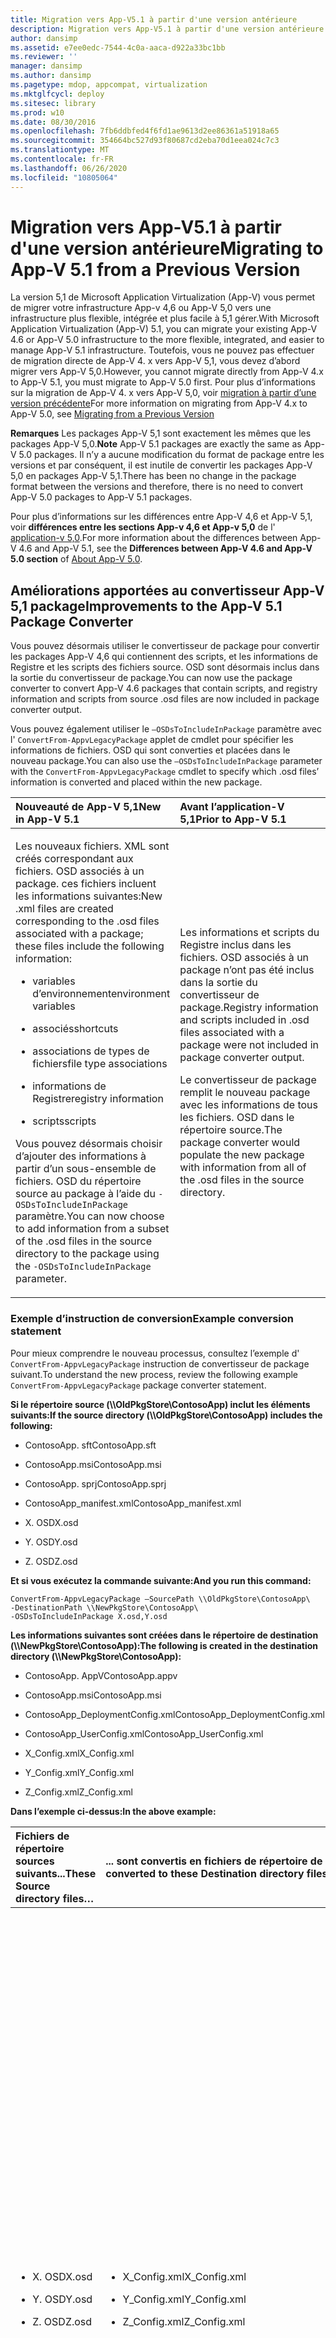 ```yaml
---
title: Migration vers App-V5.1 à partir d'une version antérieure
description: Migration vers App-V5.1 à partir d'une version antérieure
author: dansimp
ms.assetid: e7ee0edc-7544-4c0a-aaca-d922a33bc1bb
ms.reviewer: ''
manager: dansimp
ms.author: dansimp
ms.pagetype: mdop, appcompat, virtualization
ms.mktglfcycl: deploy
ms.sitesec: library
ms.prod: w10
ms.date: 08/30/2016
ms.openlocfilehash: 7fb6ddbfed4f6fd1ae9613d2ee86361a51918a65
ms.sourcegitcommit: 354664bc527d93f80687cd2eba70d1eea024c7c3
ms.translationtype: MT
ms.contentlocale: fr-FR
ms.lasthandoff: 06/26/2020
ms.locfileid: "10805064"
---
```

# <span data-ttu-id="eb487-103">Migration vers App-V5.1 à partir d'une version antérieure</span><span class="sxs-lookup"><span data-stu-id="eb487-103">Migrating to App-V 5.1 from a Previous Version</span></span>


<span data-ttu-id="eb487-104">La version 5,1 de Microsoft Application Virtualization (App-V) vous permet de migrer votre infrastructure App-v 4,6 ou App-V 5,0 vers une infrastructure plus flexible, intégrée et plus facile à 5,1 gérer.</span><span class="sxs-lookup"><span data-stu-id="eb487-104">With Microsoft Application Virtualization (App-V) 5.1, you can migrate your existing App-V 4.6 or App-V 5.0 infrastructure to the more flexible, integrated, and easier to manage App-V 5.1 infrastructure.</span></span>
<span data-ttu-id="eb487-105">Toutefois, vous ne pouvez pas effectuer de migration directe de App-V 4. x vers App-V 5,1, vous devez d’abord migrer vers App-V 5,0.</span><span class="sxs-lookup"><span data-stu-id="eb487-105">However, you cannot migrate directly from App-V 4.x to App-V 5.1, you must migrate to App-V 5.0 first.</span></span> <span data-ttu-id="eb487-106">Pour plus d’informations sur la migration de App-V 4. x vers App-V 5,0, voir [migration à partir d’une version précédente](migrating-from-a-previous-version-app-v-50.md)</span><span class="sxs-lookup"><span data-stu-id="eb487-106">For more information on migrating from App-V 4.x to App-V 5.0, see [Migrating from a Previous Version](migrating-from-a-previous-version-app-v-50.md)</span></span>  

<span data-ttu-id="eb487-107">**Remarques**  Les packages App-V 5,1 sont exactement les mêmes que les packages App-V 5,0.</span><span class="sxs-lookup"><span data-stu-id="eb487-107">**Note** App-V 5.1 packages are exactly the same as App-V 5.0 packages.</span></span> <span data-ttu-id="eb487-108">Il n’y a aucune modification du format de package entre les versions et par conséquent, il est inutile de convertir les packages App-V 5,0 en packages App-V 5,1.</span><span class="sxs-lookup"><span data-stu-id="eb487-108">There has been no change in the package format between the versions and therefore, there is no need to convert App-V 5.0 packages to App-V 5.1 packages.</span></span>

<span data-ttu-id="eb487-109">Pour plus d’informations sur les différences entre App-V 4,6 et App-V 5,1, voir **différences entre les sections App-v 4,6 et App-v 5,0** de l' [application-v 5,0](about-app-v-50.md).</span><span class="sxs-lookup"><span data-stu-id="eb487-109">For more information about the differences between App-V 4.6 and App-V 5.1, see the **Differences between App-V 4.6 and App-V 5.0 section** of [About App-V 5.0](about-app-v-50.md).</span></span>

 

## <a href="" id="bkmk-pkgconvimprove"></a><span data-ttu-id="eb487-110">Améliorations apportées au convertisseur App-V 5,1 package</span><span class="sxs-lookup"><span data-stu-id="eb487-110">Improvements to the App-V 5.1 Package Converter</span></span>


<span data-ttu-id="eb487-111">Vous pouvez désormais utiliser le convertisseur de package pour convertir les packages App-V 4,6 qui contiennent des scripts, et les informations de Registre et les scripts des fichiers source. OSD sont désormais inclus dans la sortie du convertisseur de package.</span><span class="sxs-lookup"><span data-stu-id="eb487-111">You can now use the package converter to convert App-V 4.6 packages that contain scripts, and registry information and scripts from source .osd files are now included in package converter output.</span></span>

<span data-ttu-id="eb487-112">Vous pouvez également utiliser le `–OSDsToIncludeInPackage` paramètre avec l' `ConvertFrom-AppvLegacyPackage` applet de cmdlet pour spécifier les informations de fichiers. OSD qui sont converties et placées dans le nouveau package.</span><span class="sxs-lookup"><span data-stu-id="eb487-112">You can also use the `–OSDsToIncludeInPackage` parameter with the `ConvertFrom-AppvLegacyPackage` cmdlet to specify which .osd files’ information is converted and placed within the new package.</span></span>

<table>
<colgroup>
<col width="50%" />
<col width="50%" />
</colgroup>
<thead>
<tr class="header">
<th align="left"><span data-ttu-id="eb487-113">Nouveauté de App-V 5,1</span><span class="sxs-lookup"><span data-stu-id="eb487-113">New in App-V 5.1</span></span></th>
<th align="left"><span data-ttu-id="eb487-114">Avant l’application-V 5,1</span><span class="sxs-lookup"><span data-stu-id="eb487-114">Prior to App-V 5.1</span></span></th>
</tr>
</thead>
<tbody>
<tr class="odd">
<td align="left"><p><span data-ttu-id="eb487-115">Les nouveaux fichiers. XML sont créés correspondant aux fichiers. OSD associés à un package. ces fichiers incluent les informations suivantes:</span><span class="sxs-lookup"><span data-stu-id="eb487-115">New .xml files are created corresponding to the .osd files associated with a package; these files include the following information:</span></span></p>
<ul>
<li><p><span data-ttu-id="eb487-116">variables d’environnement</span><span class="sxs-lookup"><span data-stu-id="eb487-116">environment variables</span></span></p></li>
<li><p><span data-ttu-id="eb487-117">associés</span><span class="sxs-lookup"><span data-stu-id="eb487-117">shortcuts</span></span></p></li>
<li><p><span data-ttu-id="eb487-118">associations de types de fichiers</span><span class="sxs-lookup"><span data-stu-id="eb487-118">file type associations</span></span></p></li>
<li><p><span data-ttu-id="eb487-119">informations de Registre</span><span class="sxs-lookup"><span data-stu-id="eb487-119">registry information</span></span></p></li>
<li><p><span data-ttu-id="eb487-120">scripts</span><span class="sxs-lookup"><span data-stu-id="eb487-120">scripts</span></span></p></li>
</ul>
<p><span data-ttu-id="eb487-121">Vous pouvez désormais choisir d’ajouter des informations à partir d’un sous-ensemble de fichiers. OSD du répertoire source au package à l’aide du <code>-OSDsToIncludeInPackage</code> paramètre.</span><span class="sxs-lookup"><span data-stu-id="eb487-121">You can now choose to add information from a subset of the .osd files in the source directory to the package using the <code>-OSDsToIncludeInPackage</code> parameter.</span></span></p></td>
<td align="left"><p><span data-ttu-id="eb487-122">Les informations et scripts du Registre inclus dans les fichiers. OSD associés à un package n’ont pas été inclus dans la sortie du convertisseur de package.</span><span class="sxs-lookup"><span data-stu-id="eb487-122">Registry information and scripts included in .osd files associated with a package were not included in package converter output.</span></span></p>
<p><span data-ttu-id="eb487-123">Le convertisseur de package remplit le nouveau package avec les informations de tous les fichiers. OSD dans le répertoire source.</span><span class="sxs-lookup"><span data-stu-id="eb487-123">The package converter would populate the new package with information from all of the .osd files in the source directory.</span></span></p></td>
</tr>
</tbody>
</table>

 

### <span data-ttu-id="eb487-124">Exemple d’instruction de conversion</span><span class="sxs-lookup"><span data-stu-id="eb487-124">Example conversion statement</span></span>

<span data-ttu-id="eb487-125">Pour mieux comprendre le nouveau processus, consultez l’exemple d' `ConvertFrom-AppvLegacyPackage` instruction de convertisseur de package suivant.</span><span class="sxs-lookup"><span data-stu-id="eb487-125">To understand the new process, review the following example `ConvertFrom-AppvLegacyPackage` package converter statement.</span></span>

**<span data-ttu-id="eb487-126">Si le répertoire source (\\\\OldPkgStore\\ContosoApp) inclut les éléments suivants:</span><span class="sxs-lookup"><span data-stu-id="eb487-126">If the source directory (\\\\OldPkgStore\\ContosoApp) includes the following:</span></span>**

-   <span data-ttu-id="eb487-127">ContosoApp. sft</span><span class="sxs-lookup"><span data-stu-id="eb487-127">ContosoApp.sft</span></span>

-   <span data-ttu-id="eb487-128">ContosoApp.msi</span><span class="sxs-lookup"><span data-stu-id="eb487-128">ContosoApp.msi</span></span>

-   <span data-ttu-id="eb487-129">ContosoApp. sprj</span><span class="sxs-lookup"><span data-stu-id="eb487-129">ContosoApp.sprj</span></span>

-   <span data-ttu-id="eb487-130">ContosoApp\_manifest.xml</span><span class="sxs-lookup"><span data-stu-id="eb487-130">ContosoApp\_manifest.xml</span></span>

-   <span data-ttu-id="eb487-131">X. OSD</span><span class="sxs-lookup"><span data-stu-id="eb487-131">X.osd</span></span>

-   <span data-ttu-id="eb487-132">Y. OSD</span><span class="sxs-lookup"><span data-stu-id="eb487-132">Y.osd</span></span>

-   <span data-ttu-id="eb487-133">Z. OSD</span><span class="sxs-lookup"><span data-stu-id="eb487-133">Z.osd</span></span>

**<span data-ttu-id="eb487-134">Et si vous exécutez la commande suivante:</span><span class="sxs-lookup"><span data-stu-id="eb487-134">And you run this command:</span></span>**

``` syntax
ConvertFrom-AppvLegacyPackage –SourcePath \\OldPkgStore\ContosoApp\ 
-DestinationPath \\NewPkgStore\ContosoApp\
-OSDsToIncludeInPackage X.osd,Y.osd
```

**<span data-ttu-id="eb487-135">Les informations suivantes sont créées dans le répertoire de destination (\\\\NewPkgStore\\ContosoApp):</span><span class="sxs-lookup"><span data-stu-id="eb487-135">The following is created in the destination directory (\\\\NewPkgStore\\ContosoApp):</span></span>**

-   <span data-ttu-id="eb487-136">ContosoApp. AppV</span><span class="sxs-lookup"><span data-stu-id="eb487-136">ContosoApp.appv</span></span>

-   <span data-ttu-id="eb487-137">ContosoApp.msi</span><span class="sxs-lookup"><span data-stu-id="eb487-137">ContosoApp.msi</span></span>

-   <span data-ttu-id="eb487-138">ContosoApp\_DeploymentConfig.xml</span><span class="sxs-lookup"><span data-stu-id="eb487-138">ContosoApp\_DeploymentConfig.xml</span></span>

-   <span data-ttu-id="eb487-139">ContosoApp\_UserConfig.xml</span><span class="sxs-lookup"><span data-stu-id="eb487-139">ContosoApp\_UserConfig.xml</span></span>

-   <span data-ttu-id="eb487-140">X\_Config.xml</span><span class="sxs-lookup"><span data-stu-id="eb487-140">X\_Config.xml</span></span>

-   <span data-ttu-id="eb487-141">Y\_Config.xml</span><span class="sxs-lookup"><span data-stu-id="eb487-141">Y\_Config.xml</span></span>

-   <span data-ttu-id="eb487-142">Z\_Config.xml</span><span class="sxs-lookup"><span data-stu-id="eb487-142">Z\_Config.xml</span></span>

**<span data-ttu-id="eb487-143">Dans l’exemple ci-dessus:</span><span class="sxs-lookup"><span data-stu-id="eb487-143">In the above example:</span></span>**

<table>
<colgroup>
<col width="25%" />
<col width="25%" />
<col width="25%" />
<col width="25%" />
</colgroup>
<thead>
<tr class="header">
<th align="left"><span data-ttu-id="eb487-144">Fichiers de répertoire sources suivants...</span><span class="sxs-lookup"><span data-stu-id="eb487-144">These Source directory files…</span></span></th>
<th align="left"><span data-ttu-id="eb487-145">... sont convertis en fichiers de répertoire de destination...</span><span class="sxs-lookup"><span data-stu-id="eb487-145">…are converted to these Destination directory files…</span></span></th>
<th align="left"><span data-ttu-id="eb487-146">... et contiennent ces éléments.</span><span class="sxs-lookup"><span data-stu-id="eb487-146">…and will contain these items</span></span></th>
<th align="left"><span data-ttu-id="eb487-147">Description</span><span class="sxs-lookup"><span data-stu-id="eb487-147">Description</span></span></th>
</tr>
</thead>
<tbody>
<tr class="odd">
<td align="left"><ul>
<li><p><span data-ttu-id="eb487-148">X. OSD</span><span class="sxs-lookup"><span data-stu-id="eb487-148">X.osd</span></span></p></li>
<li><p><span data-ttu-id="eb487-149">Y. OSD</span><span class="sxs-lookup"><span data-stu-id="eb487-149">Y.osd</span></span></p></li>
<li><p><span data-ttu-id="eb487-150">Z. OSD</span><span class="sxs-lookup"><span data-stu-id="eb487-150">Z.osd</span></span></p></li>
</ul></td>
<td align="left"><ul>
<li><p><span data-ttu-id="eb487-151">X_Config.xml</span><span class="sxs-lookup"><span data-stu-id="eb487-151">X_Config.xml</span></span></p></li>
<li><p><span data-ttu-id="eb487-152">Y_Config.xml</span><span class="sxs-lookup"><span data-stu-id="eb487-152">Y_Config.xml</span></span></p></li>
<li><p><span data-ttu-id="eb487-153">Z_Config.xml</span><span class="sxs-lookup"><span data-stu-id="eb487-153">Z_Config.xml</span></span></p></li>
</ul></td>
<td align="left"><ul>
<li><p><span data-ttu-id="eb487-154">Variables d’environnement</span><span class="sxs-lookup"><span data-stu-id="eb487-154">Environment variables</span></span></p></li>
<li><p><span data-ttu-id="eb487-155">Associés</span><span class="sxs-lookup"><span data-stu-id="eb487-155">Shortcuts</span></span></p></li>
<li><p><span data-ttu-id="eb487-156">Associations de types de fichiers</span><span class="sxs-lookup"><span data-stu-id="eb487-156">File type associations</span></span></p></li>
<li><p><span data-ttu-id="eb487-157">Informations de Registre</span><span class="sxs-lookup"><span data-stu-id="eb487-157">Registry information</span></span></p></li>
<li><p><span data-ttu-id="eb487-158">Scripts</span><span class="sxs-lookup"><span data-stu-id="eb487-158">Scripts</span></span></p></li>
</ul></td>
<td align="left"><p><span data-ttu-id="eb487-159">Chaque fichier. OSD est converti en un fichier XML distinct correspondant qui contient les éléments répertoriés ici dans le format de configuration de déploiement App-V 5,1.</span><span class="sxs-lookup"><span data-stu-id="eb487-159">Each .osd file is converted to a separate, corresponding .xml file that contains the items listed here in App-V 5.1 deployment configuration format.</span></span> <span data-ttu-id="eb487-160">Ces éléments peuvent ensuite être copiés à partir de ces fichiers. xml et placés dans les fichiers de configuration de déploiement ou de configuration utilisateur comme vous le souhaitez.</span><span class="sxs-lookup"><span data-stu-id="eb487-160">These items can then be copied from these .xml files and placed in the deployment configuration or user configuration files as desired.</span></span></p>
<p><span data-ttu-id="eb487-161">Dans cet exemple, il existe trois fichiers. xml correspondant aux trois fichiers. OSD dans le répertoire source.</span><span class="sxs-lookup"><span data-stu-id="eb487-161">In this example, there are three .xml files, corresponding with the three .osd files in the source directory.</span></span> <span data-ttu-id="eb487-162">Chaque fichier. xml contient les variables d’environnement, les raccourcis, les associations de types de fichier, les informations de Registre et les scripts dans le fichier. OSD correspondant.</span><span class="sxs-lookup"><span data-stu-id="eb487-162">Each .xml file contains the environment variables, shortcuts, file type associations, registry information, and scripts in its corresponding .osd file.</span></span></p></td>
</tr>
<tr class="even">
<td align="left"><ul>
<li><p><span data-ttu-id="eb487-163">X. OSD</span><span class="sxs-lookup"><span data-stu-id="eb487-163">X.osd</span></span></p></li>
<li><p><span data-ttu-id="eb487-164">Y. OSD</span><span class="sxs-lookup"><span data-stu-id="eb487-164">Y.osd</span></span></p></li>
</ul></td>
<td align="left"><ul>
<li><p><span data-ttu-id="eb487-165">ContosoApp. AppV</span><span class="sxs-lookup"><span data-stu-id="eb487-165">ContosoApp.appv</span></span></p></li>
<li><p><span data-ttu-id="eb487-166">ContosoApp_DeploymentConfig.xml</span><span class="sxs-lookup"><span data-stu-id="eb487-166">ContosoApp_DeploymentConfig.xml</span></span></p></li>
<li><p><span data-ttu-id="eb487-167">ContosoApp_UserConfig.xml</span><span class="sxs-lookup"><span data-stu-id="eb487-167">ContosoApp_UserConfig.xml</span></span></p></li>
</ul></td>
<td align="left"><ul>
<li><p><span data-ttu-id="eb487-168">Variables d’environnement</span><span class="sxs-lookup"><span data-stu-id="eb487-168">Environment variables</span></span></p></li>
<li><p><span data-ttu-id="eb487-169">Associés</span><span class="sxs-lookup"><span data-stu-id="eb487-169">Shortcuts</span></span></p></li>
<li><p><span data-ttu-id="eb487-170">Associations de types de fichiers</span><span class="sxs-lookup"><span data-stu-id="eb487-170">File type associations</span></span></p></li>
</ul></td>
<td align="left"><p><span data-ttu-id="eb487-171">Les informations des fichiers. OSD spécifiés dans le <code>-OSDsToIncludeInPackage</code> paramètre sont converties et placées à l’intérieur du package.</span><span class="sxs-lookup"><span data-stu-id="eb487-171">The information from the .osd files specified in the <code>-OSDsToIncludeInPackage</code> parameter are converted and placed inside the package.</span></span> <span data-ttu-id="eb487-172">Le convertisseur remplit alors le fichier de configuration du déploiement et le fichier de configuration de l’utilisateur avec le contenu du package, tout comme le Sequencer App-V lors du séquençage d’un nouveau package.</span><span class="sxs-lookup"><span data-stu-id="eb487-172">The converter then populates the deployment configuration file and the user configuration file with the contents of the package, just as App-V Sequencer does when sequencing a new package.</span></span></p>
<p><span data-ttu-id="eb487-173">Dans cet exemple, des variables d’environnement, des raccourcis et des associations de types de fichiers incluses dans X. OSD et Y. OSD ont été converties et placées dans le package App-V et certaines de ces informations sont également incluses dans les fichiers de configuration de déploiement et de configuration de l’utilisateur.</span><span class="sxs-lookup"><span data-stu-id="eb487-173">In this example, environment variables, shortcuts, and file type associations included in X.osd and Y.osd were converted and placed in the App-V package, and some of this information was also included in the deployment configuration and user configuration files.</span></span> <span data-ttu-id="eb487-174">X. OSD et Y. OSD étaient utilisés, car ils ont été inclus comme arguments pour le <code>-OSDsToIncludeInPackage</code> paramètre.</span><span class="sxs-lookup"><span data-stu-id="eb487-174">X.osd and Y.osd were used because they were included as arguments to the <code>-OSDsToIncludeInPackage</code> parameter.</span></span> <span data-ttu-id="eb487-175">Aucune information de Z. OSD n’est incluse dans le package, car elle n’a pas été incluse dans l’un des arguments suivants.</span><span class="sxs-lookup"><span data-stu-id="eb487-175">No information from Z.osd was included in the package, because it was not included as one of these arguments.</span></span></p></td>
</tr>
</tbody>
</table>

 

## <span data-ttu-id="eb487-176">Conversion de packages créés à l’aide d’une version antérieure d’App-V</span><span class="sxs-lookup"><span data-stu-id="eb487-176">Converting packages created using a prior version of App-V</span></span>


<span data-ttu-id="eb487-177">Utilisez l’utilitaire convertisseur de package pour mettre à niveau des packages d’application virtuels créés à l’aide de versions de App-V antérieures à App-V 5,0.</span><span class="sxs-lookup"><span data-stu-id="eb487-177">Use the package converter utility to upgrade virtual application packages created using versions of App-V prior to App-V 5.0.</span></span> <span data-ttu-id="eb487-178">Le convertisseur de package utilise PowerShell pour convertir des packages et peut faciliter l’automatisation du processus si vous avez de nombreux packages qui nécessitent une conversion.</span><span class="sxs-lookup"><span data-stu-id="eb487-178">The package converter uses PowerShell to convert packages and can help automate the process if you have many packages that require conversion.</span></span>

<span data-ttu-id="eb487-179">**Important**  Après avoir converti un package existant, vous devez tester le package avant de déployer le package pour vérifier que le processus de conversion a abouti.</span><span class="sxs-lookup"><span data-stu-id="eb487-179">**Important** After you convert an existing package you should test the package prior to deploying the package to ensure the conversion process was successful.</span></span>

 

**<span data-ttu-id="eb487-180">Ce que vous devez savoir avant de convertir des packages existants</span><span class="sxs-lookup"><span data-stu-id="eb487-180">What to know before you convert existing packages</span></span>**

<table>
<colgroup>
<col width="50%" />
<col width="50%" />
</colgroup>
<thead>
<tr class="header">
<th align="left"><span data-ttu-id="eb487-181">Problème</span><span class="sxs-lookup"><span data-stu-id="eb487-181">Issue</span></span></th>
<th align="left"><span data-ttu-id="eb487-182">Solution de contournement</span><span class="sxs-lookup"><span data-stu-id="eb487-182">Workaround</span></span></th>
</tr>
</thead>
<tbody>
<tr class="odd">
<td align="left"><p><span data-ttu-id="eb487-183">Les packages virtuels utilisant DSC ne sont pas liés après la conversion.</span><span class="sxs-lookup"><span data-stu-id="eb487-183">Virtual packages using DSC are not linked after conversion.</span></span></p></td>
<td align="left"><p><span data-ttu-id="eb487-184">Liez les packages à l’aide de groupes de connexion.</span><span class="sxs-lookup"><span data-stu-id="eb487-184">Link the packages using connection groups.</span></span> <span data-ttu-id="eb487-185">Voir <a href="managing-connection-groups51.md" data-raw-source="[Managing Connection Groups](managing-connection-groups51.md)"> gestion des groupes de connexion </a> .</span><span class="sxs-lookup"><span data-stu-id="eb487-185">See <a href="managing-connection-groups51.md" data-raw-source="[Managing Connection Groups](managing-connection-groups51.md)">Managing Connection Groups</a>.</span></span></p></td>
</tr>
<tr class="even">
<td align="left"><p><span data-ttu-id="eb487-186">Des conflits de variables d’environnement sont détectés lors de la conversion.</span><span class="sxs-lookup"><span data-stu-id="eb487-186">Environment variable conflicts are detected during conversion.</span></span></p></td>
<td align="left"><p><span data-ttu-id="eb487-187">Résoudre les conflits dans le <strong> fichier. OSD associé </strong> .</span><span class="sxs-lookup"><span data-stu-id="eb487-187">Resolve any conflicts in the associated <strong>.osd</strong> file.</span></span></p></td>
</tr>
<tr class="odd">
<td align="left"><p><span data-ttu-id="eb487-188">Les chemins d’accès codés en dur sont détectés lors de la conversion.</span><span class="sxs-lookup"><span data-stu-id="eb487-188">Hard-coded paths are detected during conversion.</span></span></p></td>
<td align="left"><p><span data-ttu-id="eb487-189">Les chemins d’accès codés en dur sont difficiles à convertir correctement.</span><span class="sxs-lookup"><span data-stu-id="eb487-189">Hard-coded paths are difficult to convert correctly.</span></span> <span data-ttu-id="eb487-190">Le convertisseur de package détectera et renverra des packages avec des fichiers contenant des chemins d’accès codés en dur.</span><span class="sxs-lookup"><span data-stu-id="eb487-190">The package converter will detect and return packages with files that contain hard-coded paths.</span></span> <span data-ttu-id="eb487-191">Affichez le fichier avec le chemin codé en dur et déterminez s’il nécessite le fichier.</span><span class="sxs-lookup"><span data-stu-id="eb487-191">View the file with the hard-coded path, and determine whether the package requires the file.</span></span> <span data-ttu-id="eb487-192">Si tel est le cas, nous vous recommandons de réorganiser le package.</span><span class="sxs-lookup"><span data-stu-id="eb487-192">If so, it is recommended to re-sequence the package.</span></span></p></td>
</tr>
</tbody>
</table>

 

<span data-ttu-id="eb487-193">Lors de la conversion d’un package Vérifiez l’absence de raccourcis vers les fichiers ou les raccourcis.</span><span class="sxs-lookup"><span data-stu-id="eb487-193">When converting a package check for failing files or shortcuts.</span></span> <span data-ttu-id="eb487-194">Recherchez l’élément dans le package App-V 4,6.</span><span class="sxs-lookup"><span data-stu-id="eb487-194">Locate the item in App-V 4.6 package.</span></span> <span data-ttu-id="eb487-195">Il peut s’agir d’un chemin d’accès codé en dur.</span><span class="sxs-lookup"><span data-stu-id="eb487-195">It could possibly be a hard-coded path.</span></span> <span data-ttu-id="eb487-196">Convertissez le chemin d’accès.</span><span class="sxs-lookup"><span data-stu-id="eb487-196">Convert the path.</span></span>

<span data-ttu-id="eb487-197">**Remarques**  Nous vous recommandons d’utiliser le Sequencer App-V 5,1 pour convertir des applications ou applications critiques qui doivent tirer parti de fonctionnalités.</span><span class="sxs-lookup"><span data-stu-id="eb487-197">**Note** It is recommended that you use the App-V 5.1 sequencer for converting critical applications or applications that need to take advantage of features.</span></span> <span data-ttu-id="eb487-198">Pour plus d' [informations sur la façon de séquencer une nouvelle application avec App-V 5,1](how-to-sequence-a-new-application-with-app-v-51-beta-gb18030.md), voir.</span><span class="sxs-lookup"><span data-stu-id="eb487-198">See, [How to Sequence a New Application with App-V 5.1](how-to-sequence-a-new-application-with-app-v-51-beta-gb18030.md).</span></span>

<span data-ttu-id="eb487-199">Si un package converti ne s’ouvre pas après l’avoir converti, il est également recommandé de réorganiser l’application à l’aide du séquenceur App-V 5,1.</span><span class="sxs-lookup"><span data-stu-id="eb487-199">If a converted package does not open after you convert it, it is also recommended that you re-sequence the application using the App-V 5.1 sequencer.</span></span>

 

[<span data-ttu-id="eb487-200">Comment convertir un package créé dans une version précédente d'App-V</span><span class="sxs-lookup"><span data-stu-id="eb487-200">How to Convert a Package Created in a Previous Version of App-V</span></span>](how-to-convert-a-package-created-in-a-previous-version-of-app-v51.md)

## <span data-ttu-id="eb487-201">Migration des clients</span><span class="sxs-lookup"><span data-stu-id="eb487-201">Migrating Clients</span></span>


<span data-ttu-id="eb487-202">Le tableau suivant présente la méthode recommandée pour la mise à niveau des clients.</span><span class="sxs-lookup"><span data-stu-id="eb487-202">The following table displays the recommended method for upgrading clients.</span></span>

<table>
<colgroup>
<col width="50%" />
<col width="50%" />
</colgroup>
<thead>
<tr class="header">
<th align="left"><span data-ttu-id="eb487-203">Tâche</span><span class="sxs-lookup"><span data-stu-id="eb487-203">Task</span></span></th>
<th align="left"><span data-ttu-id="eb487-204">Plus d’informations</span><span class="sxs-lookup"><span data-stu-id="eb487-204">More Information</span></span></th>
</tr>
</thead>
<tbody>
<tr class="odd">
<td align="left"><p><span data-ttu-id="eb487-205">Mettez à niveau votre environnement vers la dernière version de l’application-V 4.6</span><span class="sxs-lookup"><span data-stu-id="eb487-205">Upgrade your environment to the latest version of App-V4.6</span></span></p></td>
<td align="left"><p><a href="../appv-v4/application-virtualization-deployment-and-upgrade-considerations-copy.md" data-raw-source="[Application Virtualization Deployment and Upgrade Considerations](../appv-v4/application-virtualization-deployment-and-upgrade-considerations-copy.md)"><span data-ttu-id="eb487-206">Considérations en matière de déploiement et de mise à niveau de la virtualisation des applications </a> .</span><span class="sxs-lookup"><span data-stu-id="eb487-206">Application Virtualization Deployment and Upgrade Considerations</a>.</span></span></p></td>
</tr>
<tr class="even">
<td align="left"><p><span data-ttu-id="eb487-207">Installez le client App-V 5,1 avec la coexistence activée.</span><span class="sxs-lookup"><span data-stu-id="eb487-207">Install the App-V 5.1 client with co-existence enabled.</span></span></p></td>
<td align="left"><p><a href="how-to-deploy-the-app-v-46-and-the-app-v--51-client-on-the-same-computer.md" data-raw-source="[How to Deploy the App-V 4.6 and the App-V 5.1 Client on the Same Computer](how-to-deploy-the-app-v-46-and-the-app-v--51-client-on-the-same-computer.md)"><span data-ttu-id="eb487-208">Déploiement de l’application-V 4,6 et du client App-V 5,1 sur le même ordinateur </a> .</span><span class="sxs-lookup"><span data-stu-id="eb487-208">How to Deploy the App-V 4.6 and the App-V 5.1 Client on the Same Computer</a>.</span></span></p></td>
</tr>
<tr class="odd">
<td align="left"><p><span data-ttu-id="eb487-209">Séquence et déploiement des packages App-V 5,1.</span><span class="sxs-lookup"><span data-stu-id="eb487-209">Sequence and roll out App-V 5.1 packages.</span></span> <span data-ttu-id="eb487-210">Le cas échéant, annulez la publication des packages App-V 4,6.</span><span class="sxs-lookup"><span data-stu-id="eb487-210">As needed, unpublish App-V 4.6 packages.</span></span></p></td>
<td align="left"><p><a href="how-to-sequence-a-new-application-with-app-v-51-beta-gb18030.md" data-raw-source="[How to Sequence a New Application with App-V 5.1](how-to-sequence-a-new-application-with-app-v-51-beta-gb18030.md)"><span data-ttu-id="eb487-211">Comment séquencer une nouvelle application avec App-V 5,1 </a> .</span><span class="sxs-lookup"><span data-stu-id="eb487-211">How to Sequence a New Application with App-V 5.1</a>.</span></span></p></td>
</tr>
</tbody>
</table>

 

<span data-ttu-id="eb487-212">**Important**  Vous devez utiliser la dernière version de App-V 4.6 pour utiliser le mode de coexistence.</span><span class="sxs-lookup"><span data-stu-id="eb487-212">**Important** You must be running the latest version of App-V4.6 to use coexistence mode.</span></span> <span data-ttu-id="eb487-213">Par ailleurs, lorsque vous séquencez un package, vous devez configurer le paramètre administration de l’autorité, qui se trouve dans la **Configuration utilisateur** , dans la section Configuration de l' **utilisateur** .</span><span class="sxs-lookup"><span data-stu-id="eb487-213">Additionally, when you sequence a package, you must configure the Managing Authority setting, which is in the **User Configuration** is located in the **User Configuration** section.</span></span>

 

## <span data-ttu-id="eb487-214">Migration de l’infrastructure complète de l’application-V 5,1 Server</span><span class="sxs-lookup"><span data-stu-id="eb487-214">Migrating the App-V 5.1 Server Full Infrastructure</span></span>


<span data-ttu-id="eb487-215">Il n’existe aucune méthode directe pour effectuer une mise à niveau vers une infrastructure App-V 5,1 complète.</span><span class="sxs-lookup"><span data-stu-id="eb487-215">There is no direct method to upgrade to a full App-V 5.1 infrastructure.</span></span> <span data-ttu-id="eb487-216">Pour plus d’informations sur la mise à niveau de l’application-V Server, utilisez les informations de la section suivante.</span><span class="sxs-lookup"><span data-stu-id="eb487-216">Use the information in the following section for information about upgrading the App-V server.</span></span>

<table>
<colgroup>
<col width="50%" />
<col width="50%" />
</colgroup>
<thead>
<tr class="header">
<th align="left"><span data-ttu-id="eb487-217">Tâche</span><span class="sxs-lookup"><span data-stu-id="eb487-217">Task</span></span></th>
<th align="left"><span data-ttu-id="eb487-218">Plus d’informations</span><span class="sxs-lookup"><span data-stu-id="eb487-218">More Information</span></span></th>
</tr>
</thead>
<tbody>
<tr class="odd">
<td align="left"><p><span data-ttu-id="eb487-219">Mettez à niveau votre environnement vers la dernière version de App-V 4.6.</span><span class="sxs-lookup"><span data-stu-id="eb487-219">Upgrade your environment to the latest version of App-V4.6.</span></span></p></td>
<td align="left"><p><a href="../appv-v4/application-virtualization-deployment-and-upgrade-considerations-copy.md" data-raw-source="[Application Virtualization Deployment and Upgrade Considerations](../appv-v4/application-virtualization-deployment-and-upgrade-considerations-copy.md)"><span data-ttu-id="eb487-220">Considérations en matière de déploiement et de mise à niveau de la virtualisation des applications </a> .</span><span class="sxs-lookup"><span data-stu-id="eb487-220">Application Virtualization Deployment and Upgrade Considerations</a>.</span></span></p></td>
</tr>
<tr class="even">
<td align="left"><p><span data-ttu-id="eb487-221">Déploiement de la version 5,1 App-V du client.</span><span class="sxs-lookup"><span data-stu-id="eb487-221">Deploy App-V 5.1 version of the client.</span></span></p></td>
<td align="left"><p><a href="how-to-deploy-the-app-v-client-51gb18030.md" data-raw-source="[How to Deploy the App-V Client](how-to-deploy-the-app-v-client-51gb18030.md)"><span data-ttu-id="eb487-222">Déploiement du client App-V </a> .</span><span class="sxs-lookup"><span data-stu-id="eb487-222">How to Deploy the App-V Client</a>.</span></span></p></td>
</tr>
<tr class="odd">
<td align="left"><p><span data-ttu-id="eb487-223">Installez App-V 5,1 Server.</span><span class="sxs-lookup"><span data-stu-id="eb487-223">Install App-V 5.1 server.</span></span></p></td>
<td align="left"><p><a href="how-to-deploy-the-app-v-51-server.md" data-raw-source="[How to Deploy the App-V 5.1 Server](how-to-deploy-the-app-v-51-server.md)"><span data-ttu-id="eb487-224">Déploiement du serveur App-V 5,1 </a> .</span><span class="sxs-lookup"><span data-stu-id="eb487-224">How to Deploy the App-V 5.1 Server</a>.</span></span></p></td>
</tr>
<tr class="even">
<td align="left"><p><span data-ttu-id="eb487-225">Migrer des packages existants.</span><span class="sxs-lookup"><span data-stu-id="eb487-225">Migrate existing packages.</span></span></p></td>
<td align="left"><p><span data-ttu-id="eb487-226">Voir les <strong> packages de conversion créés à l’aide d’une version antérieure de la section App-V </strong> de cet article.</span><span class="sxs-lookup"><span data-stu-id="eb487-226">See the <strong>Converting packages created using a prior version of App-V</strong> section of this article.</span></span></p></td>
</tr>
</tbody>
</table>

 

## <span data-ttu-id="eb487-227">Tâches de migration supplémentaires</span><span class="sxs-lookup"><span data-stu-id="eb487-227">Additional Migration tasks</span></span>


<span data-ttu-id="eb487-228">Vous pouvez également effectuer d’autres tâches de migration telles que la reconfiguration des points de terminaison et l’ouverture d’un package créé à l’aide d’une version antérieure sur un ordinateur exécutant le client App-V 5,1.</span><span class="sxs-lookup"><span data-stu-id="eb487-228">You can also perform additional migration tasks such as reconfiguring end points as well as opening a package created using a prior version on a computer running the App-V 5.1 client.</span></span> <span data-ttu-id="eb487-229">Les liens suivants fournissent des informations supplémentaires sur l’exécution de ces tâches.</span><span class="sxs-lookup"><span data-stu-id="eb487-229">The following links provide more information about performing these tasks.</span></span>

[<span data-ttu-id="eb487-230">Migration de points d'extension d'un package App-V4.6 vers un package App-V5.1 converti pour tous les utilisateurs sur un ordinateur spécifique</span><span class="sxs-lookup"><span data-stu-id="eb487-230">How to Migrate Extension Points From an App-V 4.6 Package to a Converted App-V 5.1 Package for All Users on a Specific Computer</span></span>](how-to-migrate-extension-points-from-an-app-v-46-package-to-a-converted-app-v-51-package-for-all-users-on-a-specific-computer.md)

[<span data-ttu-id="eb487-231">Migration de points d'extension d'un package App-V4.6 vers un package App-V5.1 pour un utilisateur spécifique</span><span class="sxs-lookup"><span data-stu-id="eb487-231">How to Migrate Extension Points From an App-V 4.6 Package to App-V 5.1 for a Specific User</span></span>](how-to-migrate-extension-points-from-an-app-v-46-package-to-app-v-51-for-a-specific-user.md)

[<span data-ttu-id="eb487-232">Restauration de points d'extension d'un package App-V5.1 vers un package App-V4.6 pour tous les utilisateurs sur un ordinateur spécifique</span><span class="sxs-lookup"><span data-stu-id="eb487-232">How to Revert Extension Points from an App-V 5.1 Package to an App-V 4.6 Package For All Users on a Specific Computer</span></span>](how-to-revert-extension-points-from-an-app-v-51-package-to-an-app-v-46-package-for-all-users-on-a-specific-computer.md)

[<span data-ttu-id="eb487-233">Restauration de points d'extension d'un package App-V5.1 vers un package App-V4.6 pour un utilisateur spécifique</span><span class="sxs-lookup"><span data-stu-id="eb487-233">How to Revert Extension Points From an App-V 5.1 Package to an App-V 4.6 Package for a Specific User</span></span>](how-to-revert-extension-points-from-an-app-v-51-package-to-an-app-v-46-package-for-a-specific-user.md)







## <span data-ttu-id="eb487-234">Autres ressources pour effectuer des tâches de migration d’application-V</span><span class="sxs-lookup"><span data-stu-id="eb487-234">Other resources for performing App-V migration tasks</span></span>


[<span data-ttu-id="eb487-235">Opérations d'App-V5.1</span><span class="sxs-lookup"><span data-stu-id="eb487-235">Operations for App-V 5.1</span></span>](operations-for-app-v-51.md)

[<span data-ttu-id="eb487-236">Procédure de mise à niveau du serveur de gestion Microsoft App-V 5,1 simplifiée</span><span class="sxs-lookup"><span data-stu-id="eb487-236">A simplified Microsoft App-V 5.1 Management Server upgrade procedure</span></span>](https://go.microsoft.com/fwlink/p/?LinkId=786330)

 

 





